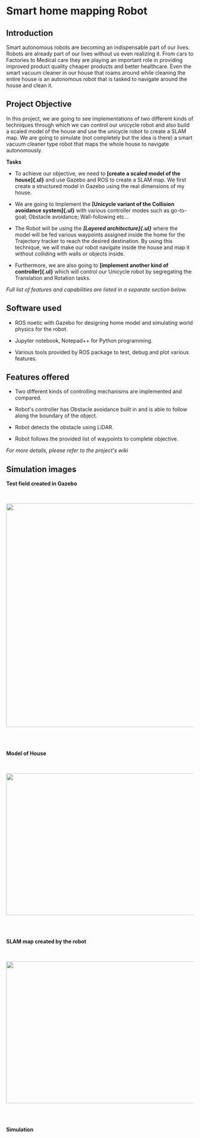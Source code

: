 # Smart home mapping Robot

## Introduction

Smart autonomous robots are becoming an indispensable part of our lives.
Robots are already part of our lives without us even realizing it. From
cars to Factories to Medical care they are playing an important role in
providing improved product quality cheaper products and better
healthcare. Even the smart vacuum cleaner in our house that roams around
while cleaning the entire house is an autonomous robot that is tasked to
navigate around the house and clean it.

## Project Objective

In this project, we are going to see implementations of two different
kinds of techniques through which we can control our unicycle robot and
also build a scaled model of the house and use the unicycle robot to
create a SLAM map. We are going to simulate (not completely but the idea
is there) a smart vacuum cleaner type robot that maps the whole house to
navigate autonomously.

**Tasks**

-   To achieve our objective, we need to **[create a scaled model of the
    house]{.ul}** and use Gazebo and ROS to create a SLAM map. We first
    create a structured model in Gazebo using the real dimensions of my
    house.

-   We are going to Implement the **[Unicycle variant of the Collision
    avoidance system]{.ul}** with various controller modes such as
    go-to-goal; Obstacle avoidance; Wall-following etc\...

-   The Robot will be using the ***[Layered architecture]{.ul}*** where
    the model will be fed various waypoints assigned inside the home for
    the Trajectory tracker to reach the desired destination. By using
    this technique, we will make our robot navigate inside the house and
    map it without colliding with walls or objects inside.

-   Furthermore, we are also going to **[implement another kind of
    controller]{.ul}** which will control our Unicycle robot by
    segregating the Translation and Rotation tasks.

*Full list of features and capabilities are listed in a separate section
below.*

## Software used

-   ROS noetic with Gazebo for designing home model and simulating world
    physics for the robot.

-   Jupyter notebook, Notepad++ for Python programming.

-   Various tools provided by ROS package to test, debug and plot
    various features.

## Features offered

-   Two different kinds of controlling mechanisms are implemented and
    compared.

-   Robot's controller has Obstacle avoidance built in and is able to
    follow along the boundary of the object.

-   Robot detects the obstacle using LiDAR.

-   Robot follows the provided list of waypoints to complete objective.

*For more details, please refer to the project's wiki*

## Simulation images

**Test field created in Gazebo**

<br/>

<p align="Center">
  <img width="1189" height="599" src="/osama.tasneem/Smart-Home-Mapping-Robot/wiki/raw/images/d0e7e3e2e0d4380aefe377819b61b182c4c86d72.png">
</p>

<br/>
<br/>

**Model of House**


<br/>

<p align="Center">
  <img width="640" height="380" src="/osama.tasneem/Smart-Home-Mapping-Robot/wiki/raw/images/01858bdf7e55929564d2d928421c0808aa5c5128.png">
</p>

<br/>
<br/>

**SLAM map created by the robot**


<br/>

<p align="Center">
  <img width="640" height="380" src="/osama.tasneem/Smart-Home-Mapping-Robot/wiki/raw/images/5c701e6b1f02a3e5e281e2a4a1683950c9692b07.png">
</p>

<br/>
<br/>

**Simulation**

